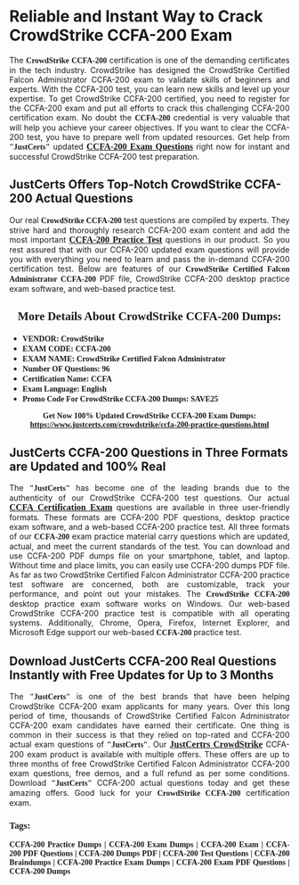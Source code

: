 <h1><strong>Reliable and Instant Way to Crack CrowdStrike CCFA-200 Exam</strong></h1>

<p style="text-align: justify;">The <span style="font-family:Georgia,serif;"><strong>CrowdStrike CCFA-200</strong></span> certification is one of the demanding certificates in the tech industry. CrowdStrike has designed the CrowdStrike Certified Falcon Administrator CCFA-200 exam to validate skills of beginners and experts. With the CCFA-200 test, you can learn new skills and level up your expertise. To get CrowdStrike CCFA-200 certified, you need to register for the CCFA-200 exam and put all efforts to crack this challenging CCFA-200 certification exam. No doubt the <span style="font-family:Georgia,serif;"><strong> CCFA-200</strong></span> credential is very valuable that will help you achieve your career objectives. If you want to clear the CCFA-200 test, you have to prepare well from updated resources. Get help from <span style="font-size:14px;"><span style="font-family:Georgia,serif;"><strong>"JustCerts"</strong></span></span> updated <a href="https://www.justcerts.com/crowdstrike/ccfa-200-practice-questions.html"><span style="font-size:16px;"><span style="font-family:Georgia,serif;"><strong>CCFA-200 Exam Questions</strong></span></span></a> right now for instant and successful CrowdStrike CCFA-200 test preparation.</p>

<h2><strong>JustCerts Offers Top-Notch CrowdStrike CCFA-200 Actual Questions </strong></h2>

<p style="text-align: justify;">Our real <span style="font-family:Georgia,serif;"><strong>CrowdStrike CCFA-200</strong></span> test questions are compiled by experts. They strive hard and thoroughly research CCFA-200 exam content and add the most important <a href="https://www.justcerts.com/crowdstrike/ccfa-200-practice-questions.html"><span style="font-size:16px;"><span style="font-family:Georgia,serif;"><strong>CCFA-200 Practice Test</strong></span></span></a> questions in our product. So you rest assured that with our CCFA-200 updated exam questions will provide you with everything you need to learn and pass the in-demand CCFA-200 certification test. Below are features of our <span style="font-family:Georgia,serif;"><strong>CrowdStrike Certified Falcon Administrator CCFA-200</strong></span> PDF file, CrowdStrike CCFA-200 desktop practice exam software, and web-based practice test.</p>

<h2 style="text-align: center;"><strong><span style="font-family:Georgia,serif;">More Details About CrowdStrike CCFA-200 Dumps:</span></strong></h2>

<ul>
	<li style="text-align: justify;"><span style="font-size:14px;"><span style="font-family:Georgia,serif;"><strong>VENDOR: CrowdStrike</strong></span></span></li>
	<li style="text-align: justify;"><span style="font-size:14px;"><span style="font-family:Georgia,serif;"><strong>EXAM CODE: CCFA-200</strong></span></span></li>
	<li style="text-align: justify;"><span style="font-size:14px;"><span style="font-family:Georgia,serif;"><strong>EXAM NAME: CrowdStrike Certified Falcon Administrator</strong></span></span></li>
	<li style="text-align: justify;"><span style="font-size:14px;"><span style="font-family:Georgia,serif;"><strong>Number OF Questions: 96</strong></span></span></li>
	<li style="text-align: justify;"><span style="font-size:14px;"><span style="font-family:Georgia,serif;"><strong>Certification Name: CCFA</strong></span></span></li>
	<li style="text-align: justify;"><span style="font-size:14px;"><span style="font-family:Georgia,serif;"><strong>Exam Language: English</strong></span></span></li>
	<li style="text-align: justify;"><span style="font-size:14px;"><span style="font-family:Georgia,serif;"><strong>Promo Code For CrowdStrike CCFA-200 Dumps: SAVE25</strong></span></span></li>
</ul>

<p style="text-align: center;"><strong><span style="font-family:Georgia,serif;"><span style="font-size:14px;">Get Now 100% Updated CrowdStrike CCFA-200 Exam Dumps:</span> <a href="https://www.justcerts.com/crowdstrike/ccfa-200-practice-questions.html">https://www.justcerts.com/crowdstrike/ccfa-200-practice-questions.html</a></span></strong></p>

<h2><strong>JustCerts CCFA-200 Questions in Three Formats are Updated and 100% Real</strong></h2>

<p style="text-align: justify;">The <span style="font-size:14px;"><span style="font-family:Georgia,serif;"><strong>"JustCerts"</strong></span></span> has become one of the leading brands due to the authenticity of our CrowdStrike CCFA-200 test questions. Our actual <a href="https://www.justcerts.com/crowdstrike/ccfa-certification-exams.html"><span style="font-size:16px;"><span style="font-family:Georgia,serif;"><strong>CCFA Certification Exam</strong></span></span></a> questions are available in three user-friendly formats. These formats are CCFA-200 PDF questions, desktop practice exam software, and a web-based CCFA-200 practice test. All three formats of our <strong><span style="font-family:Georgia,serif;"> CCFA-200</span></strong> exam practice material carry questions which are updated, actual, and meet the current standards of the test. You can download and use CCFA-200 PDF dumps file on your smartphone, tablet, and laptop. Without time and place limits, you can easily use CCFA-200 dumps PDF file. As far as two CrowdStrike Certified Falcon Administrator CCFA-200 practice test software are concerned, both are customizable, track your performance, and point out your mistakes. The <span style="font-family:Georgia,serif;"><strong>CrowdStrike CCFA-200</strong></span> desktop practice exam software works on Windows. Our web-based CrowdStrike CCFA-200 practice test is compatible with all operating systems. Additionally, Chrome, Opera, Firefox, Internet Explorer, and Microsoft Edge support our web-based <span style="font-family:Georgia,serif;"><strong>CCFA-200 </strong></span> practice test.</p>

<h2><strong>Download JustCerts CCFA-200 Real Questions Instantly with Free Updates for Up to 3 Months</strong></h2>

<p style="text-align: justify;">The <span style="font-family:Georgia,serif;"><span style="font-size:14px;"><strong>"JustCerts"</strong></span></span> is one of the best brands that have been helping CrowdStrike CCFA-200 exam applicants for many years. Over this long period of time, thousands of CrowdStrike Certified Falcon Administrator CCFA-200 exam candidates have earned their certificate. One thing is common in their success is that they relied on top-rated and CCFA-200 actual exam questions of <span style="font-family:Georgia,serif;"><span style="font-size:14px;"><strong>"JustCerts"</strong></span></span>. Our <a href="https://www.justcerts.com/crowdstrike-certification-exams.html"><span style="font-size:16px;"><span style="font-family:Georgia,serif;"><strong>JustCertrs CrowdStrike</strong></span></span></a> CCFA-200 exam product is available with multiple offers. These offers are up to three months of free CrowdStrike Certified Falcon Administrator CCFA-200 exam questions, free demos, and a full refund as per some conditions. Download <span style="font-family:Georgia,serif;"><span style="font-size:14px;"><strong>"JustCerts"</strong></span></span> CCFA-200 actual questions today and get these amazing offers. Good luck for your <span style="font-family:Georgia,serif;"><strong>CrowdStrike CCFA-200</strong></span> certification exam.</p>

<h3 style="text-align: justify;"><span style="font-family:Georgia,serif;"><strong>Tags:</strong></span></h3>

<p style="text-align: justify;"><span style="font-family:Georgia,serif;"><strong>CCFA-200 Practice Dumps | CCFA-200 Exam Dumps | CCFA-200 Exam | CCFA-200 PDF Questions | CCFA-200 Dumps PDF | CCFA-200 Test Questions | CCFA-200 Braindumps | CCFA-200 Practice Exam Dumps | CCFA-200 Exam PDF Questions | CCFA-200 Dumps</strong></span></p>
